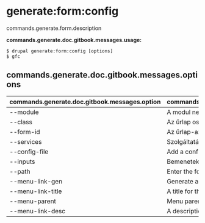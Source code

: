 # generate:form:config
commands.generate.form.description

**commands.generate.doc.gitbook.messages.usage:**
```
$ drupal generate:form:config [options]
$ gfc  
```

## commands.generate.doc.gitbook.messages.options
commands.generate.doc.gitbook.messages.option | commands.generate.doc.gitbook.messages.details
-------|-------------
--module | A modul neve.
--class | Az űrlap osztályának neve
--form-id | Az űrlap-azonosító
--services | Szolgáltatások betöltése a tárolóból.
--config-file | Add a config file
--inputs | Bemenetek létrehozása egy űrlapban.
--path | Enter the form path
--menu-link-gen | Generate a menu link
--menu-link-title | A title for the menu link
--menu-parent | Menu parent
--menu-link-desc | A description for the menu link

